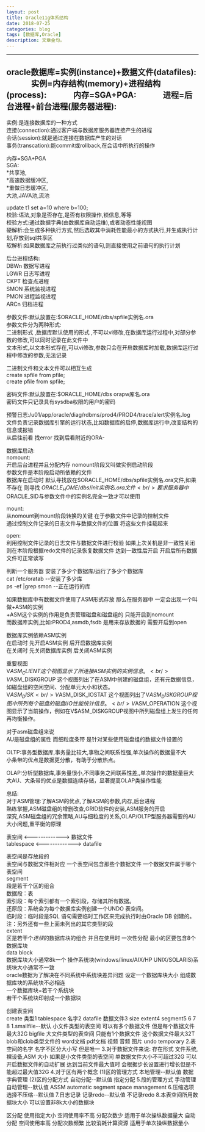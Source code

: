 ```yaml
---
layout: post
title: Oracle11g体系结构
date: 2018-07-25
categories: blog
tags: [数据库,Oracle]
description: 文章金句。
---
```

---
oracle数据库=实例(instance)+数据文件(datafiles):
&nbsp;&nbsp;&nbsp;&nbsp;&nbsp;&nbsp;&nbsp;&nbsp;&nbsp;&nbsp;&nbsp;&nbsp;&nbsp;实例=内存结构(memory)+进程结构(process):
&nbsp;&nbsp;&nbsp;&nbsp;&nbsp;&nbsp;&nbsp;&nbsp;&nbsp;&nbsp;&nbsp;&nbsp;&nbsp;内存=SGA+PGA:
&nbsp;&nbsp;&nbsp;&nbsp;&nbsp;&nbsp;&nbsp;&nbsp;&nbsp;&nbsp;&nbsp;&nbsp;&nbsp;进程=后台进程+前台进程(服务器进程):
---

实例:是连接数据库的一种方式<br/>
连接(connection):通过客户端与数据库服务器连接产生的进程<br/>
会话(session):就是通过连接在数据库产生的对话<br/>
事务(transcation):能commit或rollback,在会话中所执行的操作<br/>

内存=SGA+PGA<br/>
SGA:<br/>
*共享池,<br/>
*高速数据缓冲区,<br/>
*重做日志缓冲区,<br/>
大池,JAVA池,流池<br/>

update t1 set a=10 where b=100; <br/>
校验:语法,对象是否存在,是否有权限操作,锁信息,等等 <br/>
校验方式:通过数据字典(由数据库自动运维),或者动态性能视图<br/>
硬解析:会生成多种执行方式,然后选取其中消耗性能最小的方式执行,并生成执行计划,存放到sql共享区<br/>
软解析:如果数据库之前执行过类似的语句,则直接使用之前语句的执行计划<br/>

后台进程结构:<br/>
DBWn  数据写进程<br/>
LGWR  日志写进程<br/>
CKPT  检查点进程<br/>
SMON  系统监视进程<br/>
PMON  进程监视进程<br/>
ARCn  归档进程<br/>


参数文件:默认放置在:$ORACLE_HOME/dbs/spfile实例名.ora<br/>
	参数文件分为两种形式:<br/>
	二进制形式 ,数据库默认使用的形式 ,不可以vi修改,在数据库运行过程中,对部分参数的修改,可以同时记录在此文件中<br/>
	文本形式,以文本形式存在,可以vi修改,参数只会在开启数据库时加载,数据库运行过程中修改的参数,无法记录<br/>
	
二进制文件和文本文件可以相互生成<br/>
create spfile from pfile;<br/>
create pfile from spfile;<br/>


密码文件:默认放置在:$ORACLE_HOME/dbs orapw库名.ora<br/>
	密码文件只记录具有sysdba权限的用户的密码<br/>


预警日志:/u01/app/oracle/diag/rdbms/prod4/PROD4/trace/alert实例名.log<br/>
	文件负责记录数据库引擎的运行状态,比如数据库的启停,数据库运行中,改变结构的信息或报错<br/>
	从后往前看 找error 找到后看附近的ORA-<br/>


数据库启动:<br/>
nomount:<br/>
开启后台进程并且分配内存 nomount阶段又叫做实例启动阶段<br/>
参数文件是本阶段启动所依赖的文件<br/>
数据库在启动时 默认寻找放在$ORACLE_HOME/dbs/spfile实例名.ora文件,如果不存在 则寻找 $ORACLE_HOME/dbs/init实例名.ora文件<br/>
要求服务器中$ORACLE_SID与参数文件中的实例名完全一致才可以使用<br/>

mount:<br/>
从nomount到mount阶段转换的关键 在于参数文件中记录的控制文件<br/>
通过控制文件记录的日志文件与数据文件的位置 将这些文件挂载起来<br/>

open:<br/>
利用控制文件记录的日志文件与数据文件进行校验 如果上次关机是非一致性关闭 则在本阶段根据redo文件的记录恢复数据文件 达到一致性后开启 开启后所有数据文件可正常读写<br/>




判断一个服务器 安装了多少个数据库/运行了多少个数据库<br/>
cat /etc/oratab --安装了多少库<br/>
ps -ef |grep smon --正在运行的库<br/>


如果数据库中有数据文件使用了ASM形式存放 那么在服务器中 一定会出现一个叫做+ASM的实例<br/>
+ASM这个实例的作用是负责管理磁盘和磁盘组的 只能开启到nomount<br/>
而数据库实例,比如:PROD4,asmdb,fsdb 是用来存放数据的 需要开启到open<br/>


数据库实例依赖ASM实例<br/>
在启动时 先开启ASM实例 后开启数据库实例<br/>
在关闭时 先关闭数据库实例 后关闭ASM实例<br/>


重要视图<br/>
V$ASM_CLIENT  这个视图显示了所连接ASM实例的实例信息。<br/>
V$ASM_DISKGROUP  这个视图列出了在ASM中创建的磁盘组，还有元数据信息，如磁盘组的空闲空间、分配单元大小和状态。<br/>
V$ASM_DISK<br/>
V$ASM_DISK_IOSTAT  这个视图列出了V$ASM_DISKGROUP视图中所列每个磁盘的磁盘I/O性能统计信息。<br/>
V$ASM_OPERATION  这个视图显示了当前操作，例如在V$ASM_DISKGROUP视图中所列磁盘组上发生的任何再均衡操作。<br/>


对于asm磁盘组来说 <br/>
AU是磁盘组的属性 而细粒度条带 是针对某些使用磁盘组的数据文件设置的<br/>

OLTP:事务型数据库,事务量比较大,事物之间联系性强,单次操作的数据量不大<br/>
小条带的优点是数据更分散，有助于分散热点。<br/>

OLAP:分析型数据库,事务量很小,不同事务之间联系性差,,单次操作的数据量巨大<br/>
大AU、大条带的优点是数据连续存储，显著提高OLAP类操作性能<br/>

总结:<br/>
对于ASM管理:了解ASM的优点,了解ASM的参数,内存,后台进程<br/>
熟练掌握,ASM磁盘组的增删改查,GRID软件的安装,ASM服务的开启<br/>
深究,ASM磁盘组的冗余策略,AU与细粒度的关系,OLAP/OLTP型服务器需要的AU大小问题,重平衡的原理<br/>


表空间     <-------------> 数据文件<br/>
tablespace <-------------> datafile<br/>

表空间是存放段的 <br/>
表空间与数据文件相对应 一个表空间包含那些个数据文件 一个数据文件属于哪个表空间<br/>
segment<br/>
段是若干个区的组合<br/>
数据段：表<br/>
索引段：每个索引都有一个索引段，存储其所有数据。<br/>
还原段：系统会为每个数据库实例创建一个UNDO 表空间。<br/>
临时段：临时段是SQL 语句需要临时工作区来完成执行时由Oracle DB 创建的。<br/>
注：另外还有一些上面未列出的其它类型的段<br/>
extent<br/>
区是若干个*连续*的数据库块的组合 并且在使用时 一次性分配 最小的区要包含8个数据库块<br/>
data block  <br/>
数据库块大小通常8k一个 操作系统块(windows/linux/AIX/HP UNIX/SOLARIS)系统块大小通常不一致<br/>
oracle数据为了解决在不同系统中系统块差异问题 设定一个数据库块大小 组成数据库块的系统块不必相连<br/>
一个数据库块=若干个系统块<br/>
若干个系统块印射成一个数据块<br/>


创建表空间<br/>
create  类型1 tablespace 名字2 datafile 数据文件3 size extent4 segment5 6 7 8
1.smallfile--默认 小文件类型的表空间 可以有多个数据文件 但是每个数据文件最大32G
  bigfile 大文件类型的表空间 只能有1个数据文件 这个数据文件最大32T blob和clob类型文件的 word文档 pdf文档 视频 音频 图片
  undo
  temporary
2.表空间的名字
  名字不区分大小写 
   但是唯一
3.对于数据文件来说:
  存在形式 文件系统,裸设备,ASM
  大小 如果是小文件类型的表空间 单数据文件大小不可超过32G
       可以开启数据文件的自动扩展 达到当前文件最大值时 会根据步长设置进行增长但是不能超过最大值32G
4.对于区有两个概念
  (1)区的管理方式 
  本地管理--默认值
  数据字典管理
  (2)区的分配方式
  自动分配--默认值
  指定分配
5.段的管理方式
  手动管理
  自动管理--默认值 ASSM automatic segment space management
6.压缩选项 
  选择不压缩--默认值
7.日志记录
  记录redo--默认值
  不记录redo
8.本表空间所用数据块大小
  可以设置非8k大小的数据块

区分配 使用指定大小 空间使用率不高 分配次数少 适用于单次操纵数据量大
	   自动分配 空间使用率高 分配次数频繁 比较消耗计算资源 适用于单次操纵数据量小
